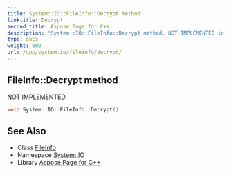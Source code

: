```yaml
---
title: System::IO::FileInfo::Decrypt method
linktitle: Decrypt
second_title: Aspose.Page for C++
description: 'System::IO::FileInfo::Decrypt method. NOT IMPLEMENTED in C++.'
type: docs
weight: 600
url: /cpp/system.io/fileinfo/decrypt/
---
```

## FileInfo::Decrypt method


NOT IMPLEMENTED.

```cpp
void System::IO::FileInfo::Decrypt()
```


## See Also

* Class [FileInfo](../)
* Namespace [System::IO](../../)
* Library [Aspose.Page for C++](../../../)
